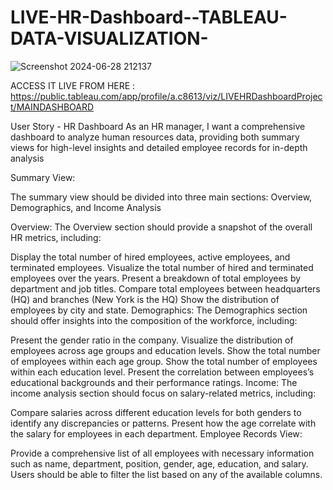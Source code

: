 # LIVE-HR-Dashboard--TABLEAU-DATA-VISUALIZATION-

![Screenshot 2024-06-28 212137](https://github.com/Abhirajsinghchandrawat/LIVE-HR-Dashboard--TABLEAU-DATA-VISUALIZATION-/assets/120115877/8afb5922-dcaa-4964-aebb-c1b9d39b5c3c)

ACCESS IT LIVE FROM HERE : https://public.tableau.com/app/profile/a.c8613/viz/LIVEHRDashboardProject/MAINDASHBOARD

User Story - HR Dashboard
As an HR manager, I want a comprehensive dashboard to analyze human resources data, providing both summary views for high-level insights and detailed employee records for in-depth analysis

Summary View:

The summary view should be divided into three main sections: Overview, Demographics, and Income Analysis

Overview:
The Overview section should provide a snapshot of the overall HR metrics, including:

Display the total number of hired employees, active employees, and terminated employees.
Visualize the total number of hired and terminated employees over the years.
Present a breakdown of total employees by department and job titles.
Compare total employees between headquarters (HQ) and branches (New York is the HQ)
Show the distribution of employees by city and state.
Demographics:
The Demographics section should offer insights into the composition of the workforce, including:

Present the gender ratio in the company.
Visualize the distribution of employees across age groups and education levels.
Show the total number of employees within each age group.
Show the total number of employees within each education level.
Present the correlation between employees’s educational backgrounds and their performance ratings.
Income:
The income analysis section should focus on salary-related metrics, including:

Compare salaries across different education levels for both genders to identify any discrepancies or patterns.
Present how the age correlate with the salary for employees in each department.
Employee Records View:

Provide a comprehensive list of all employees with necessary information such as name, department, position, gender, age, education, and salary.
Users should be able to filter the list based on any of the available columns.
